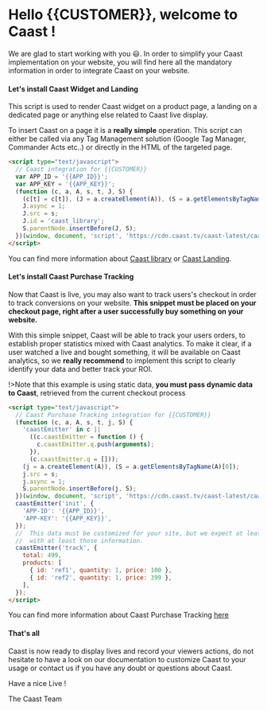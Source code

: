 # Hello {{CUSTOMER}}, welcome to Caast ! <!-- {docsify-ignore-all} -->

We are glad to start working with you 😃. In order to simplify your Caast implementation on your website, you will find here all the mandatory information in order to integrate Caast on your website.

#### Let's install Caast Widget and Landing

This script is used to render Caast widget on a product page, a landing on a dedicated page or anything else related to Caast live display.

To insert Caast on a page it is a **really simple** operation. This script can either be called via any Tag Management solution (Google Tag Manager, Commander Acts etc..) or directly in the HTML of the targeted page.

```html
<script type="text/javascript">
  // Caast integration for {{CUSTOMER}}
  var APP_ID = '{{APP_ID}}';
  var APP_KEY = '{{APP_KEY}}';
  (function (c, a, A, s, t, J, S) {
    (c[t] = c[t]), (J = a.createElement(A)), (S = a.getElementsByTagName(A)[0]);
    J.async = 1;
    J.src = s;
    J.id = 'caast_library';
    S.parentNode.insertBefore(J, S);
  })(window, document, 'script', 'https://cdn.caast.tv/caast-latest/caast.js?APP_ID=' + APP_ID + '&APP_KEY=' + APP_KEY, 'caast');
</script>
```

You can find more information about [Caast library](library/README.md) or [Caast Landing](library/landing.md).

#### Let's install Caast Purchase Tracking

Now that Caast is live, you may also want to track users's checkout in order to track conversions on your website. **This snippet must be placed on your checkout page, right after a user successfully buy something on your website.**

With this simple snippet, Caast will be able to track your users orders, to establish proper statistics mixed with Caast analytics. To make it clear, if a user watched a live and bought something, it will be available on Caast analytics, so we **really recommend** to implement this script to clearly identify your data and better track your ROI.

!>Note that this example is using static data, **you must pass dynamic data to Caast**, retrieved from the current checkout process

```html
<script type="text/javascript">
  // Caast Purchase Tracking integration for {{CUSTOMER}}
  (function (c, a, A, s, t, j, S) {
    'caastEmitter' in c ||
      ((c.caastEmitter = function () {
        c.caastEmitter.q.push(arguments);
      }),
      (c.caastEmitter.q = []));
    (j = a.createElement(A)), (S = a.getElementsByTagName(A)[0]);
    j.src = s;
    j.async = 1;
    S.parentNode.insertBefore(j, S);
  })(window, document, 'script', 'https://cdn.caast.tv/caast-latest/caastEmitter.js', 'caastEmitter');
  caastEmitter('init', {
    'APP-ID': '{{APP_ID}}',
    'APP-KEY': '{{APP_KEY}}',
  });
  //  This data must be customized for your site, but we expect at least a total and an array of products
  //  with at least those information.
  caastEmitter('track', {
    total: 499,
    products: [
      { id: 'ref1', quantity: 1, price: 100 },
      { id: 'ref2', quantity: 1, price: 399 },
    ],
  });
</script>
```

You can find more information about Caast Purchase Tracking [here](emitter/README.md)

#### That's all

Caast is now ready to display lives and record your viewers actions, do not hesitate to have a look on our documentation to customize Caast to your usage or contact us if you have any doubt or questions about Caast.

Have a nice Live !

The Caast Team
